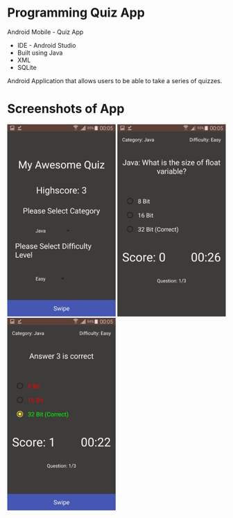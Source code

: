 # Programming Quiz App
Android Mobile - Quiz App
- IDE - Android Studio
- Built using Java 
- XML
- SQLite

Android Application that allows users to be able to take a series of quizzes.

# Screenshots of App
<img src="screenshots/image1.jpeg" width=250> <img src="screenshots/image2.jpeg" width=250> <img src="screenshots/image3.jpeg" width=250>
